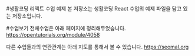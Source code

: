 #생활코딩 리액트 수업 예제
본 저장소는 생활코딩 React 수업의 예제 파일을 담고 있는 저장소입니다. 

#수업보기
전체수업은 아래 페이지에 정리해두었습니다. 
https://opentutorials.org/module/4058

다른 수업들과의 연관관계는 아래 지도를 통해서 볼 수 있습니다. 
https://seomal.org